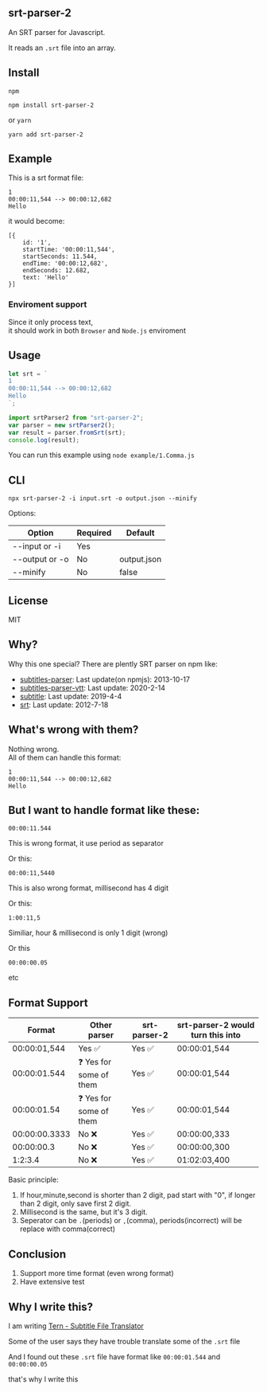 ## srt-parser-2

An SRT parser for Javascript.

It reads an `.srt` file into an array.

## Install

`npm`

```
npm install srt-parser-2
```

or `yarn`

```
yarn add srt-parser-2
```

## Example

This is a srt format file:

```
1
00:00:11,544 --> 00:00:12,682
Hello
```

it would become:

```
[{
    id: '1',
    startTime: '00:00:11,544',
    startSeconds: 11.544,
    endTime: '00:00:12,682',
    endSeconds: 12.682,
    text: 'Hello'
}]
```

### Enviroment support

Since it only process text,  
it should work in both `Browser` and `Node.js` enviroment

## Usage

```javascript
let srt = `
1
00:00:11,544 --> 00:00:12,682
Hello
`;

import srtParser2 from "srt-parser-2";
var parser = new srtParser2();
var result = parser.fromSrt(srt);
console.log(result);
```

You can run this example using `node example/1.Comma.js`

## CLI

```
npx srt-parser-2 -i input.srt -o output.json --minify
```

Options:

| Option         | Required | Default     |
| -------------- | -------- | ----------- |
| --input or -i  | Yes      |             |
| --output or -o | No       | output.json |
| --minify       | No       | false       |

## License

MIT

## Why?

Why this one special? There are plently SRT parser on npm like:

- [subtitles-parser](https://www.npmjs.com/package/subtitles-parser): Last update(on npmjs): 2013-10-17
- [subtitles-parser-vtt](https://www.npmjs.com/package/subtitles-parser-vtt): Last update: 2020-2-14
- [subtitle](https://www.npmjs.com/package/subtitle): Last update: 2019-4-4
- [srt](https://www.npmjs.com/package/srt): Last update: 2012-7-18

## What's wrong with them?

Nothing wrong.  
All of them can handle this format:

```
1
00:00:11,544 --> 00:00:12,682
Hello
```

## But I want to handle format like these:

```
00:00:11.544
```

This is wrong format, it use period as separator

Or this:

```
00:00:11,5440
```

This is also wrong format, millisecond has 4 digit

Or this:

```
1:00:11,5
```

Similiar, hour & millisecond is only 1 digit (wrong)

Or this

```
00:00:00.05
```

etc

## Format Support

| Format        | Other parser                    | srt-parser-2           | srt-parser-2 would turn this into |
| ------------- | ------------------------------- | ---------------------- | --------------------------------- |
| 00:00:01,544  | Yes :white_check_mark:          | Yes :white_check_mark: | 00:00:01,544                      |
| 00:00:01.544  | :question: Yes for some of them | Yes :white_check_mark: | 00:00:01,544                      |
| 00:00:01.54   | :question: Yes for some of them | Yes :white_check_mark: | 00:00:01,544                      |
| 00:00:00.3333 | No :x:                          | Yes :white_check_mark: | 00:00:00,333                      |
| 00:00:00.3    | No :x:                          | Yes :white_check_mark: | 00:00:00,300                      |
| 1:2:3.4       | No :x:                          | Yes :white_check_mark: | 01:02:03,400                      |

Basic principle:

1. If hour,minute,second is shorter than 2 digit, pad start with "0", if longer than 2 digit, only save first 2 digit.
2. Millisecond is the same, but it's 3 digit.
3. Seperator can be `.`(periods) or `,`(comma), periods(incorrect) will be replace with comma(correct)

<!-- ## SRT Format Standard (kind of)
| Format       | Is this SRT standard  |
|--------------|-----------------------|
| 00:00:01,544 | Yes :white_check_mark:|
| 00:00:01.544 | No     :x:            |
| 00:00:00.05  | No     :x:            |

Note: There are no official SRT standard.
`00:00:01.544` and `00:00:00.05` is not 100% wrong. There are gray area.
But most tutorial/file/example/code on the internet use `00:00:01,544`    -->

## Conclusion

1. Support more time format (even wrong format)
2. Have extensive test

## Why I write this?

I am writing [Tern - Subtitle File Translator](https://tern.1c7.me/)

Some of the user says they have trouble translate some of the `.srt` file

And I found out these `.srt` file have format like `00:00:01.544` and `00:00:00.05`

that's why I write this
